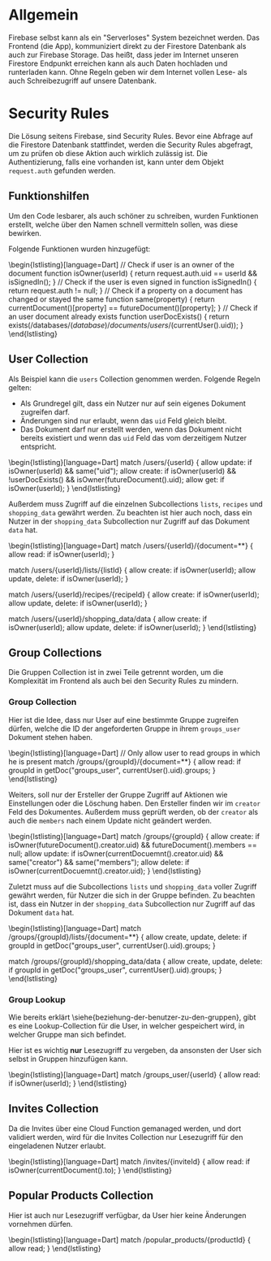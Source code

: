 # Allgemein
Firebase selbst kann als ein "Serverloses" System bezeichnet werden. Das Frontend (die App), kommuniziert direkt zu der Firestore Datenbank als auch zur Firebase Storage. Das heißt, dass jeder im Internet unseren Firestore Endpunkt erreichen kann als auch Daten hochladen und runterladen kann. Ohne Regeln geben wir dem Internet vollen Lese- als auch Schreibezugriff auf unsere Datenbank.

# Security Rules
Die Lösung seitens Firebase, sind Security Rules. Bevor eine Abfrage auf die Firestore Datenbank stattfindet, werden die Security Rules abgefragt, um zu prüfen ob diese Aktion auch wirklich zulässig ist. Die Authentizierung, falls eine vorhanden ist, kann unter dem Objekt `request.auth` gefunden werden.

## Funktionshilfen
Um den Code lesbarer, als auch schöner zu schreiben, wurden Funktionen erstellt, welche über den Namen schnell vermitteln sollen, was diese bewirken.

Folgende Funktionen wurden hinzugefügt:


\begin{lstlisting}[language=Dart]
// Check if user is an owner of the document
function isOwner(userId) {
    return request.auth.uid == userId && isSignedIn();
}
// Check if the user is even signed in
function isSignedIn() {
    return request.auth != null;
}
// Check if a property on a document has changed or stayed the same
function same(property) {
    return currentDocument()[property] == futureDocument()[property];
}
// Check if an user document already exists
function userDocExists() {
    return exists(/databases/$(database)/documents/users/$(currentUser().uid));
}
\end{lstlisting}

## User Collection
Als Beispiel kann die `users` Collection genommen werden. Folgende Regeln gelten:

* Als Grundregel gilt, dass ein Nutzer nur auf sein eigenes Dokument zugreifen darf.
* Änderungen sind nur erlaubt, wenn das `uid` Feld gleich bleibt.
* Das Dokument darf nur erstellt werden, wenn das Dokument nicht bereits existiert und wenn das `uid` Feld das vom derzeitigem Nutzer entspricht.

\begin{lstlisting}[language=Dart]
match /users/{userId} {
    allow update: if isOwner(userId) && same("uid");
    allow create: if isOwner(userId) && !userDocExists() 
                  && isOwner(futureDocument().uid);
    allow get: if isOwner(userId);
}
\end{lstlisting}

Außerdem muss Zugriff auf die einzelnen Subcollections `lists`, `recipes` und `shopping_data` gewährt werden. Zu beachten ist hier auch noch, dass ein Nutzer in der `shopping_data` Subcollection nur Zugriff auf das Dokument `data` hat.

\begin{lstlisting}[language=Dart]
match /users/{userId}/{document=**} {
    allow read: if isOwner(userId);
}

match /users/{userId}/lists/{listId} {
    allow create: if isOwner(userId);
    allow update, delete: if isOwner(userId);
}

match /users/{userId}/recipes/{recipeId} {
    allow create: if isOwner(userId);
    allow update, delete: if isOwner(userId);
}

match /users/{userId}/shopping_data/data {
    allow create: if isOwner(userId);
    allow update, delete: if isOwner(userId);
}
\end{lstlisting}

## Group Collections
Die Gruppen Collection ist in zwei Teile getrennt worden, um die Komplexität im Frontend als auch bei den Security Rules zu mindern.

### Group Collection
Hier ist die Idee, dass nur User auf eine bestimmte Gruppe zugreifen dürfen, welche die ID der angeforderten Gruppe in ihrem `groups_user` Dokument stehen haben. 

\begin{lstlisting}[language=Dart]
// Only allow user to read groups in which he is present
match /groups/{groupId}/{document=**} {
    allow read: if groupId in getDoc("groups_user", currentUser().uid).groups;
}
\end{lstlisting}

Weiters, soll nur der Ersteller der Gruppe Zugriff auf Aktionen wie Einstellungen oder die Löschung haben. Den Ersteller finden wir im `creator` Feld des Dokumentes. Außerdem muss geprüft werden, ob der `creator` als auch die `members` nach einem Update nicht geändert werden.

\begin{lstlisting}[language=Dart]
match /groups/{groupId} {
    allow create: if isOwner(futureDocument().creator.uid)
    && futureDocument().members == null;
    allow update: if isOwner(currentDocuemnt().creator.uid) && same("creator") && same("members");
    allow delete: if isOwner(currentDocuemnt().creator.uid);
}
\end{lstlisting}


Zuletzt muss auf die Subcollections `lists` und `shopping_data` voller Zugriff gewährt werden, für Nutzer die sich in der Gruppe befinden. Zu beachten ist, dass ein Nutzer in der `shopping_data` Subcollection nur Zugriff auf das Dokument `data` hat.

\begin{lstlisting}[language=Dart]
match /groups/{groupId}/lists/{document=**} {
    allow create, update, delete: if groupId in getDoc("groups_user", currentUser().uid).groups;
}

match /groups/{groupId}/shopping_data/data {
    allow create, update, delete: if groupId in getDoc("groups_user", currentUser().uid).groups;
}
\end{lstlisting}

### Group Lookup
Wie bereits erklärt \siehe{beziehung-der-benutzer-zu-den-gruppen}, gibt es eine Lookup-Collection für die User, in welcher gespeichert wird, in welcher Gruppe man sich befindet.

Hier ist es wichtig **nur** Lesezugriff zu vergeben, da ansonsten der User sich selbst in Gruppen hinzufügen kann.

\begin{lstlisting}[language=Dart]
match /groups_user/{userId} {
    allow read: if isOwner(userId);
}
\end{lstlisting}

## Invites Collection
Da die Invites über eine Cloud Function gemanaged werden, und dort validiert werden, wird für die Invites Collection nur Lesezugriff für den eingeladenen Nutzer erlaubt.

\begin{lstlisting}[language=Dart]
match /invites/{inviteId} {
    allow read: if isOwner(currentDocument().to);
}
\end{lstlisting}

## Popular Products Collection
Hier ist auch nur Lesezugriff verfügbar, da User hier keine Änderungen vornehmen dürfen.

\begin{lstlisting}[language=Dart]
match /popular_products/{productId} {
    allow read;
}
\end{lstlisting}
